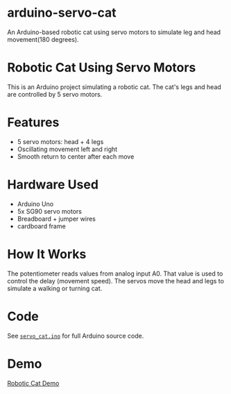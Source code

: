 # arduino-servo-cat
An Arduino-based robotic cat using servo motors to simulate leg and head movement(180 degrees).
# Robotic Cat Using Servo Motors 
This is an Arduino project simulating a robotic cat. The cat's legs and head are controlled by 5 servo motors.

# Features
- 5 servo motors: head + 4 legs
- Oscillating movement left and right
- Smooth return to center after each move

# Hardware Used
- Arduino Uno
- 5x SG90 servo motors
- Breadboard + jumper wires
- cardboard frame

# How It Works
The potentiometer reads values from analog input A0. That value is used to control the delay (movement speed). The servos move the head and legs to simulate a walking or turning cat.

# Code
See [`servo_cat.ino`](servo_cat.ino) for full Arduino source code.

# Demo 
[Robotic Cat Demo](videopisica-ezgif.com-video-to-gif-converter.gif)


